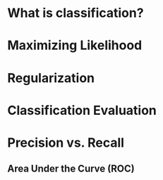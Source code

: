 # What is classification?


# Maximizing Likelihood


# Regularization

# Classification Evaluation

# Precision vs. Recall

## Area Under the Curve (ROC)
